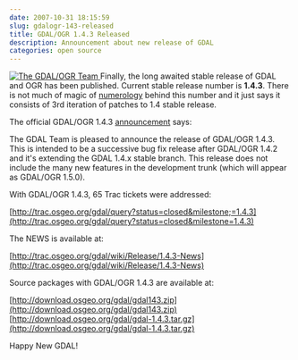 ```yaml
---
date: 2007-10-31 18:15:59
slug: gdalogr-143-released
title: GDAL/OGR 1.4.3 Released
description: Announcement about new release of GDAL
categories: open source
---
```


[![The GDAL/OGR Team](http://farm2.static.flickr.com/1362/1444603686_05a792016f_s.jpg) ](http://www.flickr.com/photos/mloskot/1444603686/)Finally, the long awaited stable release of GDAL and OGR has been published. Current stable release number is **1.4.3**. There is not much of magic of [numerology](http://en.wikipedia.org/wiki/Numerology) behind this number and it just says it consists of 3rd iteration of patches to 1.4 stable release.

The official GDAL/OGR 1.4.3 [announcement](http://lists.osgeo.org/pipermail/gdal-announce/2007-October/000009.html) says:

The GDAL Team is pleased to announce the release of GDAL/OGR 1.4.3.
This is intended to be a successive bug fix release after GDAL/OGR 1.4.2
and it's extending the GDAL 1.4.x stable branch.
This release does not include the many new features in the development
trunk (which will appear as GDAL/OGR 1.5.0).

With GDAL/OGR 1.4.3, 65 Trac tickets were addressed:

[http://trac.osgeo.org/gdal/query?status=closed&milestone;=1.4.3](http://trac.osgeo.org/gdal/query?status=closed&milestone=1.4.3)

The NEWS is available at:

[http://trac.osgeo.org/gdal/wiki/Release/1.4.3-News](http://trac.osgeo.org/gdal/wiki/Release/1.4.3-News)

Source packages with GDAL/OGR 1.4.3 are available at:

[http://download.osgeo.org/gdal/gdal143.zip](http://download.osgeo.org/gdal/gdal143.zip)
[http://download.osgeo.org/gdal/gdal-1.4.3.tar.gz](http://download.osgeo.org/gdal/gdal-1.4.3.tar.gz)


Happy New GDAL!
